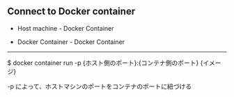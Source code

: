 ## Connect to Docker container

- Host machine - Docker Container


- Docker Container - Docker Container

-----

$ docker container run -p {ホスト側のポート}:{コンテナ側のポート} {イメージ}

-p によって、ホストマシンのポートをコンテナのポートに紐づける
